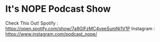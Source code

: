 # It's NOPE Podcast Show 

Check This Out! 
Spotify : https://open.spotify.com/show/7a8GlFzMC4veeSumNj1V1P
Instagram : https://www.instagram.com/podcast_nope/ 
